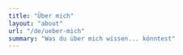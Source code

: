 ```yaml
---
title: "Über mich"
layout: "about"
url: "/de/ueber-mich"
summary: "Was du über mich wissen... könntest"
---
```

